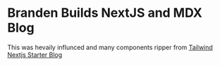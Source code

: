# Branden Builds NextJS and MDX Blog

This was hevaily influnced and many components ripper from [Tailwind Nextjs Starter Blog](https://github.com/timlrx/tailwind-nextjs-starter-blog)